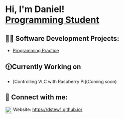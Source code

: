 <h1>Hi, I'm Daniel! <br/><a href="https://www.linkedin.com/in/daniel-stewart-programming/">Programming Student</a></h1>

<h2>👨‍💻 Software Development Projects:</h2>

  - [Programming Practice](https://github.com/dstew1/Practice-Programming)

<h2>🕧Currently Working on</h2>

- [Controlling VLC with Raspberry Pi](Coming soon)


<h2> 🤳 Connect with me:</h2>

[<img align="left" alt="dstew1 | LinkedIn" width="22px" src="https://cdn.jsdelivr.net/npm/simple-icons@v3/icons/linkedin.svg" />][linkedin]


[linkedin]: https://www.linkedin.com/in/daniel-stewart-programming/
Website: https://dstew1.github.io/ 
